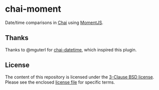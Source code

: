 # chai-moment

Date/time comparisons in [Chai][1] using [MomentJS][2].

[1]: http://chaijs.com/
[2]: https://momentjs.com/

## Thanks

Thanks to @mguterl for [chai-datetime][3], which inspired this plugin.

[3]: https://github.com/mguterl/chai-datetime

## License

The content of this repository is licensed under the [3-Clause BSD license][4]. Please see the enclosed [license file][5] for specific terms.

[4]: https://opensource.org/licenses/BSD-3-Clause
[5]: https://github.com/philgs/chai-moment/blob/master/LICENSE.md
